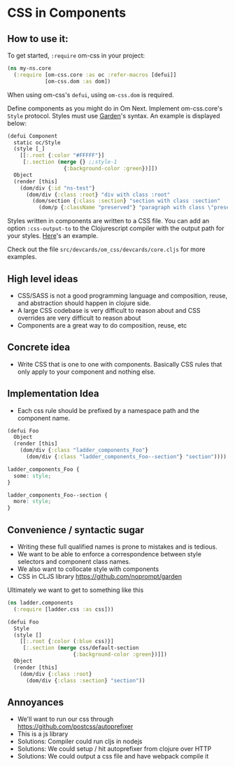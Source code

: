 # CSS in Components

## How to use it:

To get started, `:require` om-css in your project:

```clojure
(ns my-ns.core
  (:require [om-css.core :as oc :refer-macros [defui]]
            [om-css.dom :as dom])
```

When using om-css's `defui`, using `om-css.dom` is required.

Define components as you might do in Om Next. Implement om-css.core's `Style` protocol. Styles must use [Garden](https://github.com/noprompt/garden)'s syntax. An example is displayed below:

```clojure
(defui Component
  static oc/Style
  (style [_]
    [[:.root {:color "#FFFFF"}]
     [:.section (merge {} ;;style-1
                  {:background-color :green})]])
  Object
  (render [this]
    (dom/div {:id "ns-test"}
      (dom/div {:class :root} "div with class :root"
        (dom/section {:class :section} "section with class :section"
          (dom/p {:className "preserved"} "paragraph with class \"preserved\""))))))
```

Styles written in components are written to a CSS file. You can add an option `:css-output-to` to the Clojurescript compiler with the output path for your styles. [Here](./scripts/figwheel.clj#L15)'s an example.

Check out the file `src/devcards/om_css/devcards/core.cljs` for more examples.


## High level ideas
- CSS/SASS is not a good programming language and composition, reuse, and
  abstraction should happen in clojure side.
- A large CSS codebase is very difficult to reason about and CSS overrides are very difficult to
  reason about
- Components are a great way to do composition, reuse, etc

## Concrete idea
- Write CSS that is one to one with components. Basically CSS rules that only apply to your
  component and nothing else.

## Implementation Idea
- Each css rule should be prefixed by a namespace path and the component name.

```clojure
(defui Foo
  Object
  (render [this]
    (dom/div {:class "ladder_components_Foo"}
      (dom/div {:class "ladder_components_Foo--section"} "section"))))
```

```css
ladder_components_Foo {
  some: style;
}

ladder_components_Foo--section {
  more: style;
}
```

## Convenience / syntactic sugar

- Writing these full qualified names is prone to mistakes and is tedious.
- We want to be able to enforce a correspondence between style selectors and component class names.
- We also want to collocate style with components
- CSS in CLJS library https://github.com/noprompt/garden

Ultimately we want to get to something like this

```clojure
(ns ladder.components
  (:require [ladder.css :as css]))

(defui Foo
  Style
  (style []
    [[:.root {:color (:blue css)}]
     [:.section (merge css/default-section
                     {:background-color :green})]])
  Object
  (render [this]
    (dom/div {:class :root}
      (dom/div {:class :section} "section"))
```


## Annoyances

- We'll want to run our css through https://github.com/postcss/autoprefixer
- This is a js library
- Solutions: Compiler could run cljs in nodejs
- Solutions: We could setup / hit autoprefixer from clojure over HTTP
- Solutions: We could output a css file and have webpack compile it
